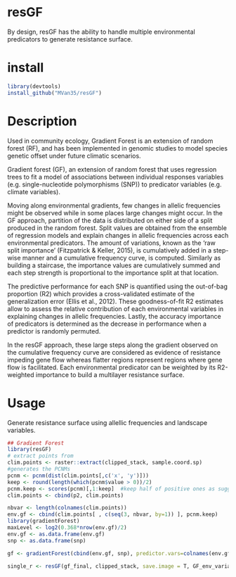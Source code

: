 # resGF

By design, resGF has the ability to handle multiple environmental predicators to generate resistance surface.

# install
```R
library(devtools)
install_github("MVan35/resGF")
```
# Description
Used in community ecology, Gradient Forest is an extension of random forest (RF), and has been implemented in genomic studies to model species genetic offset under future climatic scenarios. 

Gradient forest (GF), an extension of random forest that uses regression trees to fit a model of associations between individual responses variables (e.g. single-nucleotide polymorphisms (SNP)) to predicator variables (e.g. climate variables). 

Moving along environmental gradients, few changes in allelic frequencies might be observed while in some places large changes might occur. In the GF approach, partition of the data is distributed on either side of a split produced in the random forest. Split values are obtained from the ensemble of regression models and explain changes in allelic frequencies across each environmental predicators. The amount of variations, known as the ‘raw split importance’ (Fitzpatrick & Keller, 2015), is cumulatively added in a step-wise manner and a cumulative frequency curve,  is computed. Similarly as building a staircase, the importance values are cumulatively summed and each step strength is proportional to the importance split at that location. 

The predictive performance for each SNP is quantified using the out-of-bag proportion (R2) which provides a cross-validated estimate of the generalization error (Ellis et al., 2012). These goodness-of-fit R2 estimates allow to assess the relative contribution of each environmental variables in explaining changes in allelic frequencies. Lastly, the accuracy importance of predicators is determined as the decrease in performance when a predictor is randomly permuted.

In the resGF approach, these large steps along the gradient observed on the cumulative frequency curve  are considered as evidence of resistance impeding gene flow whereas flatter regions represent regions where gene flow is facilitated. Each environmental predicator can be weighted by its R2-weighted importance to build a multilayer resistance surface. 

# Usage

Generate resistance surface using allellic frequencies and landscape variables.


```R
## Gradient Forest
library(resGF)
# extract points from
clim.points <- raster::extract(clipped_stack, sample.coord.sp)
#generates the PCNMs
pcnm <- pcnm(dist(clim.points[,c('x', 'y')]))  
keep <- round(length(which(pcnm$value > 0))/2)
pcnm.keep <- scores(pcnm)[,1:keep]  #keep half of positive ones as suggested by some authors
clim.points <- cbind(p2, clim.points)

nbvar <- length(colnames(clim.points))
env.gf <- cbind(clim.points[ , c(seq(3, nbvar, by=1)) ], pcnm.keep)
library(gradientForest)
maxLevel <- log2(0.368*nrow(env.gf)/2)
env.gf <- as.data.frame(env.gf)
snp <- as.data.frame(snp)

gf <- gradientForest(cbind(env.gf, snp), predictor.vars=colnames(env.gf), response.vars=colnames(snp), ntree=500, maxLevel=maxLevel, trace=T, corr.threshold=0.50)

single_r <- resGF(gf_final, clipped_stack, save.image = T, GF_env_variables)
```
